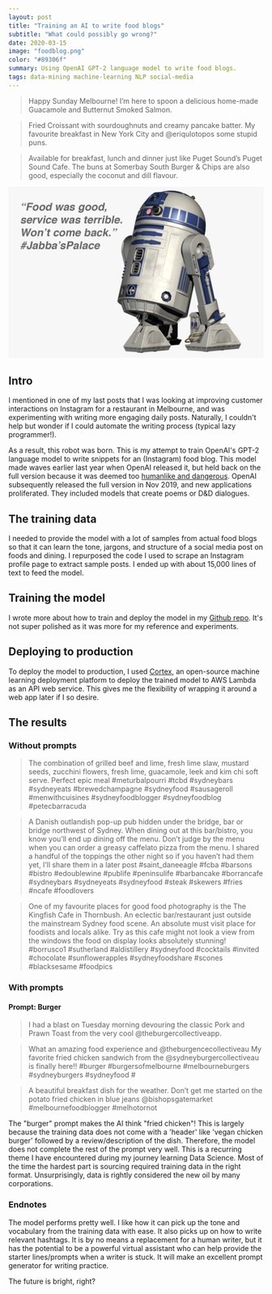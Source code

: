 ```yaml
---
layout: post
title: "Training an AI to write food blogs"
subtitle: "What could possibly go wrong?"
date: 2020-03-15
image: "foodblog.png"
color: "#89306f"
summary: Using OpenAI GPT-2 language model to write food blogs.
tags: data-mining machine-learning NLP social-media
---
```

> Happy Sunday Melbourne! I’m here to spoon a delicious home-made Guacamole and Butternut Smoked Salmon.

> Fried Croissant with sourdoughnuts and creamy pancake batter. My favourite breakfast in New York City and @eriqulotopos some stupid puns.

> Available for breakfast, lunch and dinner just like Puget Sound’s Puget Sound Cafe. The buns at Somerbay South Burger & Chips are also good, especially the coconut and dill flavour.

![R2D2](/assets/images/r2d2.png)

## Intro
I mentioned in one of my last posts that I was looking at improving customer interactions on Instagram for a restaurant in Melbourne, and was experimenting with writing more engaging daily posts. Naturally, I couldn't help but wonder if I could automate the writing process (typical lazy programmer!).

As a result, this robot was born. This is my attempt to train OpenAI's GPT-2 language model to write snippets for an (Instagram) food blog. This model made waves earlier last year when OpenAI released it, but held back on the full version because it was deemed too [humanlike and dangerous](https://techcrunch.com/2019/02/17/openai-text-generator-dangerous/). OpenAI subsequently released the full version in Nov 2019, and new applications proliferated. They included models that create poems or D&D dialogues.

## The training data
I needed to provide the model with a lot of samples from actual food blogs so that it can learn the tone, jargons, and structure of a social media post on foods and dining. I repurposed the code I used to scrape an Instagram profile page to extract sample posts. I ended up with about 15,000 lines of text to feed the model.

## Training the model
I wrote more about how to train and deploy the model in my [Github repo](https://github.com/tri47/food-blog-AI-writer). It's not super polished as it was more for my reference and experiments.

## Deploying to production
To deploy the model to production, I used [Cortex](https://github.com/cortexlabs/cortex), an open-source machine learning deployment platform to deploy the trained model to AWS Lambda as an API web service. This gives me the flexibility of wrapping it around a web app later if I so desire.

## The results
### Without prompts

> The combination of grilled beef and lime, fresh lime slaw, mustard seeds, zucchini flowers, fresh lime, guacamole, leek and kim chi soft serve. Perfect epic meal #meturbalpourri #tcbd #sydneybars #sydneyeats #brewedchampagne #sydneyfood #sausageroll #menwithcuisines #sydneyfoodblogger #sydneyfoodblog #petecbarracuda

> A Danish outlandish pop-up pub hidden under the bridge, bar or bridge northwest of Sydney. When dining out at this bar/bistro, you know you’ll end up dining off the menu. Don’t judge by the menu when you can order a greasy caffelato pizza from the menu. I shared a handful of the toppings the other night so if you haven’t had them yet, I’ll share them in a later post #saint_daneeagle #fcba #barsons #bistro #edoublewine #publife #peninsulife #barbancake #borrancafe #sydneybars #sydneyeats #sydneyfood #steak #skewers #fries #ncafe #foodlovers

> One of my favourite places for good food photography is the The Kingfish Cafe in Thornbush. An eclectic bar/restaurant just outside the mainstream Sydney food scene. An absolute must visit place for foodists and locals alike. Try as this cafe might not look a view from the windows the food on display looks absolutely stunning!  #borrusco1 #sutherland #aldistillery #sydneyfood  #cocktails #invited #chocolate #sunflowerapples #sydneyfoodshare #scones #blacksesame #foodpics


### With prompts
#### Prompt: Burger

> I had a blast on Tuesday morning devouring the classic Pork and Prawn Toast from the very cool @theburgercollectiveapp.

> What an amazing food experience and @theburgencecollectiveau
My favorite fried chicken sandwich from the @sydneyburgercollectiveau is finally here!!
#burger #burgersofmelbourne #melbourneburgers #sydneyburgers #sydneyfood #

> A beautiful breakfast dish for the weather. Don’t get me started on the potato fried chicken in blue jeans @bishopsgatemarket  #melbournefoodblogger #melhotornot

The "burger" prompt makes the AI think "fried chicken"! This is largely because the training data does not come with a 'header' like 'vegan chicken burger' followed by a review/description of the dish. Therefore, the model does not complete the rest of the prompt very well. This is a recurring theme I have encountered during my journey learning Data Science. Most of the time the hardest part is sourcing required training data in the right format. Unsurprisingly, data is rightly considered the new oil by many corporations.

### Endnotes
The model performs pretty well. I like how it can pick up the tone and vocabulary from the training data with ease. It also picks up on how to write relevant hashtags. It is by no means a replacement for a human writer, but it has the potential to be a powerful virtual assistant who can help provide the starter lines/prompts when a writer is stuck. It will make an excellent prompt generator for writing practice.

The future is bright, right?
